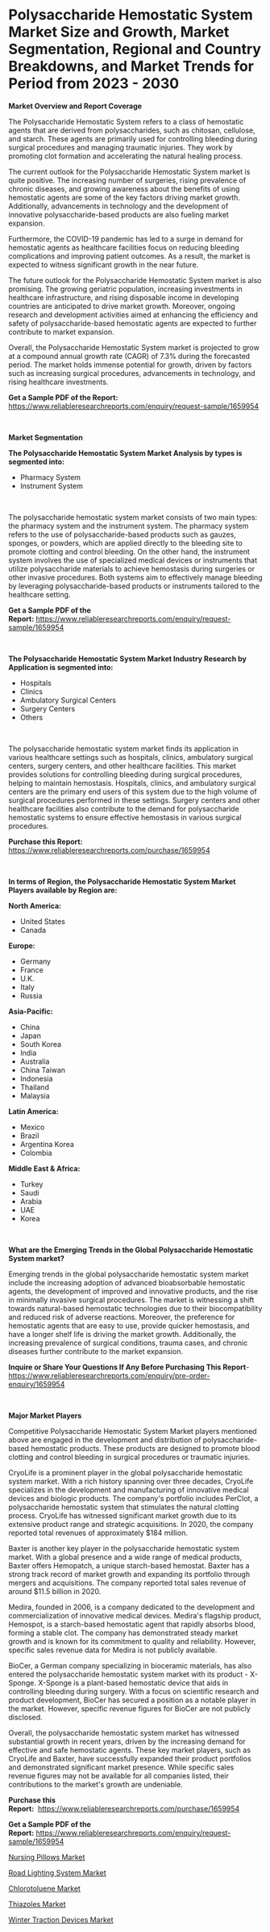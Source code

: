 <p><h1>Polysaccharide Hemostatic System Market Size and Growth, Market Segmentation, Regional and Country Breakdowns, and Market Trends for Period from 2023 -  2030</h1></p><p><strong>Market Overview and Report Coverage</strong></p>
<p><p>The Polysaccharide Hemostatic System refers to a class of hemostatic agents that are derived from polysaccharides, such as chitosan, cellulose, and starch. These agents are primarily used for controlling bleeding during surgical procedures and managing traumatic injuries. They work by promoting clot formation and accelerating the natural healing process.</p><p>The current outlook for the Polysaccharide Hemostatic System market is quite positive. The increasing number of surgeries, rising prevalence of chronic diseases, and growing awareness about the benefits of using hemostatic agents are some of the key factors driving market growth. Additionally, advancements in technology and the development of innovative polysaccharide-based products are also fueling market expansion.</p><p>Furthermore, the COVID-19 pandemic has led to a surge in demand for hemostatic agents as healthcare facilities focus on reducing bleeding complications and improving patient outcomes. As a result, the market is expected to witness significant growth in the near future.</p><p>The future outlook for the Polysaccharide Hemostatic System market is also promising. The growing geriatric population, increasing investments in healthcare infrastructure, and rising disposable income in developing countries are anticipated to drive market growth. Moreover, ongoing research and development activities aimed at enhancing the efficiency and safety of polysaccharide-based hemostatic agents are expected to further contribute to market expansion.</p><p>Overall, the Polysaccharide Hemostatic System market is projected to grow at a compound annual growth rate (CAGR) of 7.3% during the forecasted period. The market holds immense potential for growth, driven by factors such as increasing surgical procedures, advancements in technology, and rising healthcare investments.</p></p>
<p><strong>Get a Sample PDF of the Report:</strong> <a href="https://www.reliableresearchreports.com/enquiry/request-sample/1659954">https://www.reliableresearchreports.com/enquiry/request-sample/1659954</a></p>
<p>&nbsp;</p>
<p><strong>Market Segmentation</strong></p>
<p><strong>The Polysaccharide Hemostatic System Market Analysis by types is segmented into:</strong></p>
<p><ul><li>Pharmacy System</li><li>Instrument System</li></ul></p>
<p>&nbsp;</p>
<p><p>The polysaccharide hemostatic system market consists of two main types: the pharmacy system and the instrument system. The pharmacy system refers to the use of polysaccharide-based products such as gauzes, sponges, or powders, which are applied directly to the bleeding site to promote clotting and control bleeding. On the other hand, the instrument system involves the use of specialized medical devices or instruments that utilize polysaccharide materials to achieve hemostasis during surgeries or other invasive procedures. Both systems aim to effectively manage bleeding by leveraging polysaccharide-based products or instruments tailored to the healthcare setting.</p></p>
<p><strong>Get a Sample PDF of the Report:</strong>&nbsp;<a href="https://www.reliableresearchreports.com/enquiry/request-sample/1659954">https://www.reliableresearchreports.com/enquiry/request-sample/1659954</a></p>
<p>&nbsp;</p>
<p><strong>The Polysaccharide Hemostatic System Market Industry Research by Application is segmented into:</strong></p>
<p><ul><li>Hospitals</li><li>Clinics</li><li>Ambulatory Surgical Centers</li><li>Surgery Centers</li><li>Others</li></ul></p>
<p>&nbsp;</p>
<p><p>The polysaccharide hemostatic system market finds its application in various healthcare settings such as hospitals, clinics, ambulatory surgical centers, surgery centers, and other healthcare facilities. This market provides solutions for controlling bleeding during surgical procedures, helping to maintain hemostasis. Hospitals, clinics, and ambulatory surgical centers are the primary end users of this system due to the high volume of surgical procedures performed in these settings. Surgery centers and other healthcare facilities also contribute to the demand for polysaccharide hemostatic systems to ensure effective hemostasis in various surgical procedures.</p></p>
<p><strong>Purchase this Report:</strong>&nbsp; <a href="https://www.reliableresearchreports.com/purchase/1659954">https://www.reliableresearchreports.com/purchase/1659954</a></p>
<p>&nbsp;</p>
<p><strong>In terms of Region, the Polysaccharide Hemostatic System Market Players available by Region are:</strong></p>
<p>
    <p> <strong> North America: </strong>
        <ul>
            <li>United States</li>
            <li>Canada</li>
        </ul>
        </p> 
    <p> <strong> Europe: </strong>
        <ul>
            <li>Germany</li>
            <li>France</li>
            <li>U.K.</li>
            <li>Italy</li>
            <li>Russia</li>
        </ul>
        </p> 
    <p> <strong> Asia-Pacific: </strong>
        <ul>
            <li>China</li>
            <li>Japan</li>
            <li>South Korea</li>
            <li>India</li>
            <li>Australia</li>
            <li>China Taiwan</li>
            <li>Indonesia</li>
            <li>Thailand</li>
            <li>Malaysia</li>
        </ul>
        </p> 
    <p> <strong> Latin America: </strong>
        <ul>
            <li>Mexico</li>
            <li>Brazil</li>
            <li>Argentina Korea</li>
            <li>Colombia</li>
        </ul>
        </p> 
    <p> <strong> Middle East & Africa: </strong>
        <ul>
            <li>Turkey</li>
            <li>Saudi</li>
            <li>Arabia</li>
            <li>UAE</li>
            <li>Korea</li>
        </ul>
    </p>
    </p>
<p>&nbsp;</p>
<p><strong>What are the Emerging Trends in the Global Polysaccharide Hemostatic System market?</strong></p>
<p><p>Emerging trends in the global polysaccharide hemostatic system market include the increasing adoption of advanced bioabsorbable hemostatic agents, the development of improved and innovative products, and the rise in minimally invasive surgical procedures. The market is witnessing a shift towards natural-based hemostatic technologies due to their biocompatibility and reduced risk of adverse reactions. Moreover, the preference for hemostatic agents that are easy to use, provide quicker hemostasis, and have a longer shelf life is driving the market growth. Additionally, the increasing prevalence of surgical conditions, trauma cases, and chronic diseases further contribute to the market expansion.</p></p>
<p><strong>Inquire or Share Your Questions If Any Before Purchasing This Report</strong>- <a href="https://www.reliableresearchreports.com/enquiry/pre-order-enquiry/1659954">https://www.reliableresearchreports.com/enquiry/pre-order-enquiry/1659954</a></p>
<p>&nbsp;</p>
<p><strong>Major Market Players</strong></p>
<p><p>Competitive Polysaccharide Hemostatic System Market players mentioned above are engaged in the development and distribution of polysaccharide-based hemostatic products. These products are designed to promote blood clotting and control bleeding in surgical procedures or traumatic injuries.</p><p>CryoLife is a prominent player in the global polysaccharide hemostatic system market. With a rich history spanning over three decades, CryoLife specializes in the development and manufacturing of innovative medical devices and biologic products. The company's portfolio includes PerClot, a polysaccharide hemostatic system that stimulates the natural clotting process. CryoLife has witnessed significant market growth due to its extensive product range and strategic acquisitions. In 2020, the company reported total revenues of approximately $184 million.</p><p>Baxter is another key player in the polysaccharide hemostatic system market. With a global presence and a wide range of medical products, Baxter offers Hemopatch, a unique starch-based hemostat. Baxter has a strong track record of market growth and expanding its portfolio through mergers and acquisitions. The company reported total sales revenue of around $11.5 billion in 2020.</p><p>Medira, founded in 2006, is a company dedicated to the development and commercialization of innovative medical devices. Medira's flagship product, Hemospot, is a starch-based hemostatic agent that rapidly absorbs blood, forming a stable clot. The company has demonstrated steady market growth and is known for its commitment to quality and reliability. However, specific sales revenue data for Medira is not publicly available.</p><p>BioCer, a German company specializing in bioceramic materials, has also entered the polysaccharide hemostatic system market with its product - X-Sponge. X-Sponge is a plant-based hemostatic device that aids in controlling bleeding during surgery. With a focus on scientific research and product development, BioCer has secured a position as a notable player in the market. However, specific revenue figures for BioCer are not publicly disclosed.</p><p>Overall, the polysaccharide hemostatic system market has witnessed substantial growth in recent years, driven by the increasing demand for effective and safe hemostatic agents. These key market players, such as CryoLife and Baxter, have successfully expanded their product portfolios and demonstrated significant market presence. While specific sales revenue figures may not be available for all companies listed, their contributions to the market's growth are undeniable.</p></p>
<p><strong>Purchase this Report:</strong>&nbsp;&nbsp;<a href="https://www.reliableresearchreports.com/purchase/1659954">https://www.reliableresearchreports.com/purchase/1659954</a></p>
<p></p>
<p><strong>Get a Sample PDF of the Report:</strong>&nbsp;<a href="https://www.reliableresearchreports.com/enquiry/request-sample/1659954">https://www.reliableresearchreports.com/enquiry/request-sample/1659954</a></p>
<p><p><a href="https://www.linkedin.com/pulse/decoding-nursing-pillows-market-deep-dive-latest-trends-segmentation-qylte/">Nursing Pillows Market</a></p><p><a href="https://www.linkedin.com/pulse/road-lighting-system-market-size-2023-2030-global-industrial-ig83e/">Road Lighting System Market</a></p><p><a href="https://medium.com/@maeganbraun/chlorotoluene-market-size-cagr-trends-2024-2030-311a84161fa5">Chlorotoluene Market</a></p><p><a href="https://medium.com/@santosdicki2023/thiazoles-market-analysis-its-cagr-market-segmentation-and-global-industry-overview-e92cf2d06681">Thiazoles Market</a></p><p><a href="https://www.linkedin.com/pulse/winter-traction-devices-market-size-share-global-analysis-mz6ne/">Winter Traction Devices Market</a></p></p>